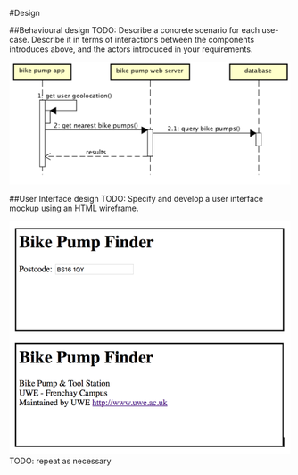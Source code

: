 #Design

##Behavioural design
TODO: Describe a concrete scenario for each use-case. 
Describe it in terms of interactions between the components introduces above, and the actors introduced in your requirements.

![Insert your Interaction/Sequence Diagrams for each use-case here.](images/sequence.png)

##User Interface design
TODO: Specify and develop a user interface mockup using an HTML wireframe.

![Insert your wireframe screenshots for each use-case here](images/wireframe.png)
TODO: repeat as necessary